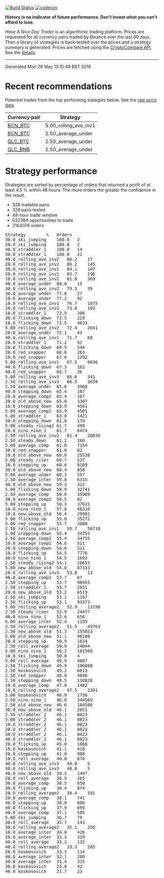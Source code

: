 <!-- If this is readme.md it will be overwritten by the build process -->

[![Build Status](https://travis-ci.org/deanturpin/handt.svg?branch=master)](https://travis-ci.org/deanturpin/handt)
[![codecov](https://codecov.io/gh/deanturpin/handt/branch/master/graph/badge.svg)](https://codecov.io/gh/deanturpin/handt)

**History is no indicator of future performance. Don't invest what you can't
afford to lose.**

*Have A Nice Day Trader* is an algorithmic trading platform. Prices are
requested for all currency pairs traded by Binance over the last 80 days. Then a
library of strategies is back-tested over the prices and a strategy summary is
generated. Prices are fetched using the [CryptoCompare
API](https://min-api.cryptocompare.com/). See the [details](details.md).

---
Generated Mon 28 May 13:10:49 BST 2018

# Recent recommendations
Potential trades from the top performing stategies below. See the [raw price data](prices.csv)

|Currency pair|Strategy|
|---|---|
|[BCN_BTC](https://www.binance.com/trade.html?symbol=BCN_BTC)|5.00_rolling_ave_inv1|
|[BCN_BTC](https://www.binance.com/trade.html?symbol=BCN_BTC)|2.50_average_under|
|[QLC_BTC](https://www.binance.com/trade.html?symbol=QLC_BTC)|2.50_average_under|
|[QLC_BNB](https://www.binance.com/trade.html?symbol=QLC_BNB)|2.50_average_under|

# Strategy performance
Strategies are sorted by percentage of orders that returned a profit of at least 4.5 % within 48 hours. The more orders the greater the confidence in the result.
* 328 tradable pairs
* 328 pairs tested
* 48-hour trade window
* 632384 opportunities to trade
* 2164076 orders
<pre>
Strategy		%	Orders
30.0_ski_jumping	100.0	2
20.0_ski_jumping	100.0	2
40.0_straddler_1	100.0	14
30.0_straddler_1	100.0	22
40.0_rolling_ave_inv2	88.2	17
20.0_rolling_ave_inv2	86.2	145
30.0_rolling_ave_inv1	84.1	107
20.0_rolling_ave_inv1	83.7	196
10.0_rolling_ave_inv2	81.8	369
40.0_average_under	80.0	15
30.0_rolling_ave_inv2	79.5	39
30.0_average_under	77.8	27
10.0_average_under	77.2	92
10.0_rolling_ave_inv1	76.7	1075
10.0_rolling_ave_inv3	73.8	103
10.0_straddler_1	72.9	306
30.0_flicking_down	72.5	229
10.0_flicking_down	72.5	4633
5.00_rolling_ave_inv2	72.4	2641
20.0_average_under	72.1	43
40.0_rolling_ave_inv1	71.7	60
20.0_straddler_1	71.2	52
20.0_flicking_down	69.9	548
20.0_red_snapper	68.8	263
10.0_red_snapper	67.6	1292
5.00_rolling_ave_inv1	67.5	9036
40.0_flicking_down	67.3	162
40.0_red_snapper	66.7	36
5.00_rolling_ave_inv3	66.6	341
2.50_rolling_ave_inv3	66.5	3039
2.50_average_under	65.6	3968
40.0_stepping_down	65.4	107
20.0_average_comp2	65.4	107
20.0_old_above_new	65.0	3307
10.0_stepping_down	63.9	4501
5.00_average_comp2	63.9	4501
5.00_straddler_1	63.0	1421
30.0_stepping_down	61.8	170
5.00_steady_rising2	61.7	499
20.0_nino_nino_1	61.7	6474
2.50_rolling_ave_inv2	61.4	20836
2.50_steady_down	61.2	160
5.00_average_comp	61.0	7154
30.0_red_snapper	61.0	82
10.0_old_above_new	60.8	25538
5.00_steady_riser	60.7	537
10.0_stepping_up	60.6	8109
30.0_old_above_new	60.4	858
5.00_average_under	60.3	557
2.50_average_inter	59.8	6315
40.0_old_above_new	59.3	322
5.00_flicking_down	58.9	32741
2.50_average_comp	58.6	35909
30.0_average_comp2	58.5	82
5.00_stepping_up	58.3	37621
10.0_nino_nino_1	57.8	48310
10.0_new_above_old	56.4	29981
5.00_flicking_up	55.8	35272
5.00_red_snapper	55.7	3088
2.50_rolling_ave_inv1	55.7	50710
5.00_stepping_down	55.4	34753
2.50_average_comp2	55.4	34755
10.0_average_comp2	54.6	511
20.0_stepping_down	54.6	511
10.0_flicking_up	54.5	7776
30.0_nino_nino_1	54.5	1693
2.50_steady_rising2	54.1	20655
5.00_new_above_old	54.0	87333
20.0_rolling_ave_inv3	53.8	13
40.0_average_comp2	53.7	67
2.50_stepping_up	53.7	98955
2.50_straddler_1	53.7	2831
20.0_new_above_old	53.2	6519
2.50_ski_jumping	53.1	1167
2.50_flicking_up	53.1	93373
5.00_rolling_average2	52.9	13190
2.50_steady_riser	52.9	24477
40.0_nino_nino_1	52.6	656
5.00_average_inter	52.4	1155
2.50_rolling_average2	51.5	49763
2.50_new_above_old	51.3	155853
5.00_old_above_new	51.1	96100
20.0_stepping_up	50.9	1834
2.50_roll_average	50.9	24044
5.00_nino_nino_1	50.2	181566
10.0_ski_jumping	50.0	4
5.00_roll_average	49.9	4807
2.50_flicking_down	49.9	106088
2.50_koskosovich	49.2	6013
2.50_red_snapper	48.8	4046
2.50_stepping_down	48.5	110828
10.0_average_comp	47.8	1482
10.0_rolling_average2	47.5	2301
5.00_koskosovich	46.9	1756
2.50_nino_nino_1	46.8	344569
2.50_old_above_new	46.6	184500
30.0_new_above_old	46.1	2651
2.50_straddler_2	46.1	8023
5.00_straddler_2	46.1	8023
10.0_straddler_2	46.1	8023
20.0_straddler_2	46.1	8023
30.0_straddler_2	46.1	8023
40.0_straddler_2	46.1	8023
20.0_flicking_up	45.0	1668
10.0_koskosovich	41.1	418
30.0_stepping_up	41.0	988
10.0_roll_average	40.0	874
40.0_rolling_ave_inv3	40.0	5
30.0_rolling_ave_inv3	40.0	5
40.0_new_above_old	39.5	1497
20.0_roll_average	38.9	265
30.0_average_comp	38.5	650
30.0_flicking_up	38.4	874
20.0_rolling_average2	38.4	591
20.0_average_comp	38.1	741
40.0_stepping_up	38.0	806
40.0_flicking_up	37.9	699
40.0_average_comp	37.1	585
5.00_ski_jumping	36.7	79
30.0_roll_average	35.7	143
30.0_rolling_average2	35.1	356
10.0_average_inter	34.0	426
20.0_average_inter	33.3	339
40.0_roll_average	33.3	132
40.0_rolling_average2	33.3	285
20.0_koskosovich	33.3	114
40.0_average_inter	32.1	280
30.0_average_inter	31.4	315
30.0_koskosovich	23.8	42
40.0_koskosovich	21.7	23
</pre>
